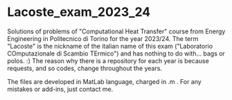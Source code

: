 # Lacoste_exam_2023_24

Solutions of problems of "Computational Heat Transfer" course from Energy Engineering in Politecnico di Torino for the year 2023/24.
The term "Lacoste" is the nickname of the italian name of this exam ("Laboratorio COmputazionale di Scambio TErmico") and has nothing to do with... bags or polos. :)
The reason why there is a repository for each year is because requests, and so codes, change throughout the years.

The files are developed in MatLab language, charged in .m .
For any mistakes or add-ins, just contact me.
